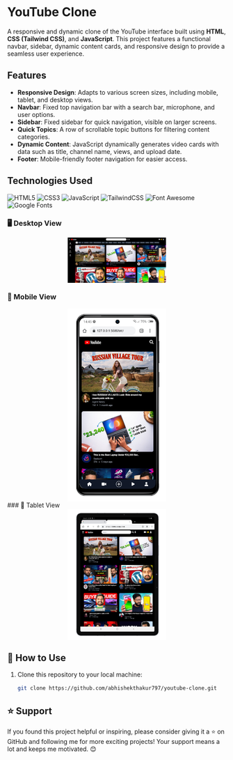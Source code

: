 # YouTube Clone

A responsive and dynamic clone of the YouTube interface built using **HTML**, **CSS (Tailwind CSS)**, and **JavaScript**. This project features a functional navbar, sidebar, dynamic content cards, and responsive design to provide a seamless user experience.

## Features

- **Responsive Design**: Adapts to various screen sizes, including mobile, tablet, and desktop views.
- **Navbar**: Fixed top navigation bar with a search bar, microphone, and user options.
- **Sidebar**: Fixed sidebar for quick navigation, visible on larger screens.
- **Quick Topics**: A row of scrollable topic buttons for filtering content categories.
- **Dynamic Content**: JavaScript dynamically generates video cards with data such as title, channel name, views, and upload date.
- **Footer**: Mobile-friendly footer navigation for easier access.

## Technologies Used

![HTML5](https://img.shields.io/badge/html5-%23E34F26.svg?style=for-the-badge&logo=html5&logoColor=white)
![CSS3](https://img.shields.io/badge/css3-%231572B6.svg?style=for-the-badge&logo=css3&logoColor=white)
![JavaScript](https://img.shields.io/badge/javascript-%23323330.svg?style=for-the-badge&logo=javascript&logoColor=%23F7DF1E)
![TailwindCSS](https://img.shields.io/badge/tailwindcss-%2338B2AC.svg?style=for-the-badge&logo=tailwind-css&logoColor=white)
![Font Awesome](https://img.shields.io/badge/font%20awesome-%23339AF0.svg?style=for-the-badge&logo=font-awesome&logoColor=white)
![Google Fonts](https://img.shields.io/badge/google%20fonts-%234285F4.svg?style=for-the-badge&logo=google-fonts&logoColor=white)

### 🖥️ Desktop View

<div style="display: flex; justify-content: space-around; align-items: center;">
  <img src="./src/img/readme_files/Desktop.png" alt="DESKTOP 1" style="width: 45%;"/>
</div>

### 📱 Mobile View

<div style="display: flex; justify-content: space-around; align-items: center;">
  <img src="./src/img/readme_files/Mobile.png" alt="MOBILE 1" style="width: 45%;"/>
</div>
### 📱 Tablet View

<div style="display: flex; justify-content: space-around; align-items: center;">
  <img src="./src/img/readme_files/Tablet.png" alt="TABLET 1" style="width: 45%;"/>
</div>

## 🚀 How to Use

1. Clone this repository to your local machine:
   ```bash
   git clone https://github.com/abhishekthakur797/youtube-clone.git
   ```

## ⭐ Support

If you found this project helpful or inspiring, please consider giving it a ⭐ on GitHub and following me for more exciting projects! Your support means a lot and keeps me motivated. 😊
